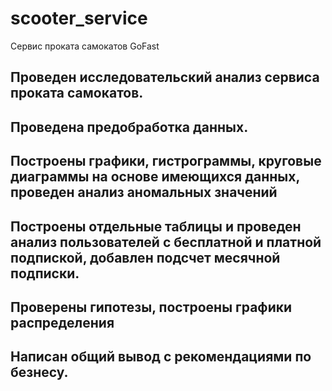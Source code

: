 # scooter_service
Сервис проката самокатов GoFast
## Проведен исследовательский анализ сервиса проката самокатов.
## Проведена предобработка данных.
## Построены графики, гистрограммы, круговые диаграммы на основе имеющихся данных, проведен анализ аномальных значений
## Построены отдельные таблицы и проведен анализ пользователей с бесплатной и платной подпиской, добавлен подсчет месячной подписки.
## Проверены гипотезы, построены графики распределения
## Написан общий вывод с рекомендациями по безнесу.
